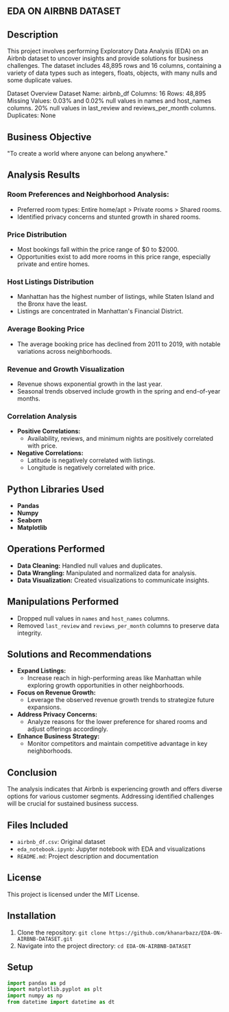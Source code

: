 ## EDA ON AIRBNB DATASET

## Description
This project involves performing Exploratory Data Analysis (EDA) on an Airbnb dataset to uncover insights and provide solutions for business challenges. The dataset includes 48,895 rows and 16 columns, containing a variety of data types such as integers, floats, objects, with many nulls and some duplicate values.

Dataset Overview
Dataset Name: airbnb_df
Columns: 16
Rows: 48,895
Missing Values:
0.03% and 0.02% null values in names and host_names columns.
20% null values in last_review and reviews_per_month columns.
Duplicates: None

## Business Objective
"To create a world where anyone can belong anywhere."


## Analysis Results

### Room Preferences and Neighborhood Analysis:
- Preferred room types: Entire home/apt > Private rooms > Shared rooms.
- Identified privacy concerns and stunted growth in shared rooms.

### Price Distribution
- Most bookings fall within the price range of $0 to $2000.
- Opportunities exist to add more rooms in this price range, especially private and entire homes.

### Host Listings Distribution
- Manhattan has the highest number of listings, while Staten Island and the Bronx have the least.
- Listings are concentrated in Manhattan's Financial District.

### Average Booking Price
- The average booking price has declined from 2011 to 2019, with notable variations across neighborhoods.

### Revenue and Growth Visualization
- Revenue shows exponential growth in the last year.
- Seasonal trends observed include growth in the spring and end-of-year months.

### Correlation Analysis
- **Positive Correlations:**
  - Availability, reviews, and minimum nights are positively correlated with price.
- **Negative Correlations:**
  - Latitude is negatively correlated with listings.
  - Longitude is negatively correlated with price.
 
## Python Libraries Used
- **Pandas**
- **Numpy**
- **Seaborn**
- **Matplotlib**

## Operations Performed
- **Data Cleaning:** Handled null values and duplicates.
- **Data Wrangling:** Manipulated and normalized data for analysis.
- **Data Visualization:** Created visualizations to communicate insights.

## Manipulations Performed
- Dropped null values in `names` and `host_names` columns.
- Removed `last_review` and `reviews_per_month` columns to preserve data integrity.

## Solutions and Recommendations
- **Expand Listings:**
  - Increase reach in high-performing areas like Manhattan while exploring growth opportunities in other neighborhoods.
- **Focus on Revenue Growth:**
  - Leverage the observed revenue growth trends to strategize future expansions.
- **Address Privacy Concerns:**
  - Analyze reasons for the lower preference for shared rooms and adjust offerings accordingly.
- **Enhance Business Strategy:**
  - Monitor competitors and maintain competitive advantage in key neighborhoods.

## Conclusion
The analysis indicates that Airbnb is experiencing growth and offers diverse options for various customer segments. Addressing identified challenges will be crucial for sustained business success.

## Files Included
- `airbnb_df.csv`: Original dataset
- `eda_notebook.ipynb`: Jupyter notebook with EDA and visualizations
- `README.md`: Project description and documentation

## License
This project is licensed under the MIT License.


## Installation

1. Clone the repository: `git clone https://github.com/khanarbazz/EDA-ON-AIRBNB-DATASET.git`
2. Navigate into the project directory: `cd EDA-ON-AIRBNB-DATASET`


## Setup
```python
import pandas as pd
import matplotlib.pyplot as plt
import numpy as np
from datetime import datetime as dt











